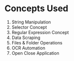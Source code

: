 # Concepts Used

1) String Manipulation
2) Selector Concept
3) Regular Expression Concept
4) Data Scraping
5) Files & Folder Operations
6) OCR Automation
7) Open Close Application 